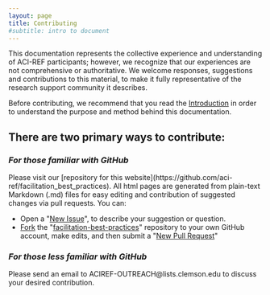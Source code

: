 ```yaml
---
layout: page
title: Contributing
#subtitle: intro to document
---
```


This documentation represents the collective experience and understanding 
of ACI-REF participants; however, we recognize that our experiences are 
not comprehensive or authoritative. We welcome responses, suggestions and 
contributions to this material, to make it fully representative of the 
research support community it describes.  

Before contributing, we recommend that 
you read the [Introduction](http://aci-ref.github.io/facilitation_best_practices/introduction) in 
order to understand the purpose and method behind this documentation.  

<h2>There are two primary ways to contribute:</h2> 

<h3><i>For those familiar with GitHub</i></h3>
Please visit our 
[repository for this website](https://github.com/aci-ref/facilitation_best_practices). 
All html pages are generated from plain-text Markdown (.md) files for easy editing and 
contribution of suggested changes via pull requests. You can:

* Open a "[New Issue](https://help.github.com/articles/creating-an-issue/)", to describe your suggestion or question. 
* [Fork](https://help.github.com/articles/fork-a-repo/) the "[facilitation-best-practices](https://github.com/aci-ref/facilitation_best_practices)" repository to your own GitHub account, make edits, and then submit a "[New Pull Request](https://github.com/aci-ref/facilitation_best_practices/pulls)"

<h3><i>For those less familiar with GitHub</i></h3>
Please send an email to ACIREF-OUTREACH@lists.clemson.edu to discuss your 
desired contribution.
